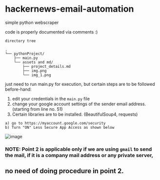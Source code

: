 # hackernews-email-automation
simple python webscraper 

code is properly documented via comments :)

```
directory tree   
    
.
└── pythonProject/
    ├── main.py
    └── assets and md/
        ├── project_details.md
        ├── img.png
        └── img_1.png
```

just need to run main.py for execution, but certain steps are to be followed before-hand:
1. edit your credentials in the `main.py` file
2. change your google account settings of the sender email address. (starting from line no. 51)
3. Certain libraries are to be installed. (BeautifulSoup4, requests)
```
a) go to https://myaccount.google.com/security
b) Turn "ON" Less Secure App Access as shown below
```
![image](https://user-images.githubusercontent.com/76818035/141856297-dd6c2c76-5a53-4cae-9959-0b73d7eeb2cc.png)

### NOTE: Point 2 is applicable only if we are using `gmail` to send the mail, if it is a company mail address or any private server,
no need of doing procedure in point 2.
---
